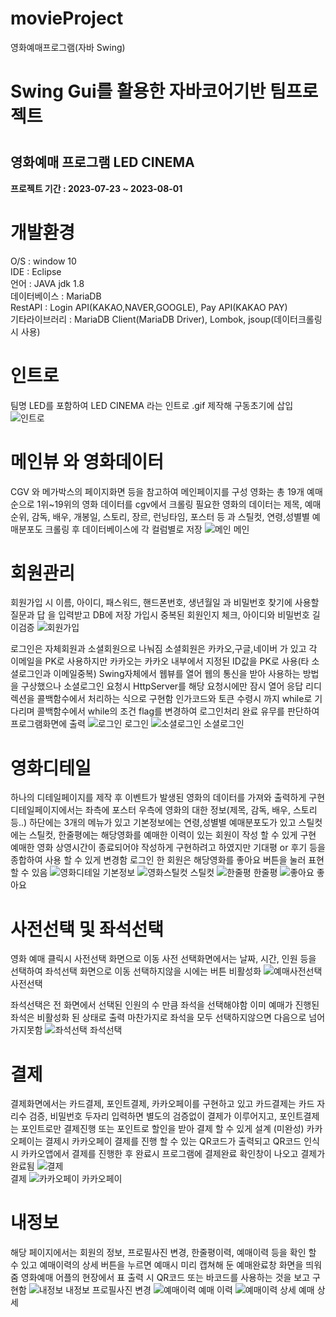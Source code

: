 # movieProject
영화예매프로그램(자바 Swing)

<h1>Swing Gui를 활용한 자바코어기반 팀프로젝트<h1>
<h2>영화예매 프로그램 LED CINEMA</h2>
<Strong>프로젝트 기간 : 2023-07-23 ~ 2023-08-01</Strong>

# 개발환경
O/S : window 10 <br>
IDE : Eclipse <br>
언어 : JAVA jdk 1.8 <br>
데이터베이스 : MariaDB <br>
RestAPI : Login API(KAKAO,NAVER,GOOGLE), Pay API(KAKAO PAY) <br>
기타라이브러리 : MariaDB Client(MariaDB Driver), Lombok, jsoup(데이터크롤링 시 사용) <br>

# 인트로
팀명 LED를 포함하여 LED CINEMA 라는 인트로 .gif 제작해 구동초기에 삽입
![인트로](https://github.com/JIHODA/movieProject/assets/128888373/71afba38-c05a-4e2d-bcd7-6d3f350a7604)


# 메인뷰 와 영화데이터
  CGV 와 메가박스의 페이지화면 등을 참고하여 메인페이지를 구성
  영화는 총 19개 예매순으로 1위~19위의 영화 데이터를 cgv에서 크롤링
  필요한 영화의 데이터는 제목, 예매순위, 감독, 배우, 개봉일, 스토리, 장르, 런닝타임, 포스터 등 과 스틸컷, 연령,성별별 예매분포도
  크롤링 후 데이터베이스에 각 컬럼별로 저장
![메인](https://github.com/JIHODA/movieProject/assets/128888373/632d662c-c167-44ba-89fb-48a0d55431d1)
메인


# 회원관리
  회원가입 시 이름, 아이디, 패스워드, 핸드폰번호, 생년월일 과 비밀번호 찾기에 사용할 질문과 답 을 입력받고 DB에 저장
  가입시 중복된 회원인지 체크, 아이디와 비밀번호 길이검증
![회원가입](https://github.com/JIHODA/movieProject/assets/128888373/659c7f1a-05de-4d1f-ab0c-2080a6a4b996)


  로그인은 자체회원과 소셜회원으로 나눠짐 소셜회원은 카카오,구글,네이버 가 있고 각 이메일을 PK로 사용하지만 카카오는 카카오 내부에서 지정된 ID값을 PK로 사용(타 소셜로그인과 이메일중복)
  Swing자체에서 웹뷰를 열어 웹의 통신을 받아 사용하는 방법을 구상했으나 소셜로그인 요청시 HttpServer를 해당 요청시에만 잠시 열어 응답 리디렉션을 콜백함수에서 처리하는 식으로 구현함
  인가코드와 토큰 수령시 까지 while로 기다리며 콜백함수에서 while의 조건 flag를 변경하여 로그인처리 완료 유무를 판단하여 프로그램화면에 출력
![로그인](https://github.com/JIHODA/movieProject/assets/128888373/b95569d4-2bef-48f1-a8df-f848057bcbd2)
로그인
![소셜로그인](https://github.com/JIHODA/movieProject/assets/128888373/d89dd206-24d0-45bb-908b-fd03caa56e41)
소셜로그인

  
# 영화디테일
  하나의 디테일페이지를 제작 후 이벤트가 발생된 영화의 데이터를 가져와 출력하게 구현
  디테일페이지에서는 좌측에 포스터 우측에 영화의 대한 정보(제목, 감독, 배우, 스토리 등..)
  하단에는 3개의 메뉴가 있고 기본정보에는 연령,성별별 예매분포도가 있고 스틸컷에는 스틸컷, 한줄평에는 해당영화를 예매한 이력이 있는 회원이 작성 할 수 있게 구현
  예매한 영화 상영시간이 종료되어야 작성하게 구현하려고 하였지만 기대평 or 후기 등을 종합하여 사용 할 수 있게 변경함
  로그인 한 회원은 해당영화를 좋아요 버튼을 눌러 표현할 수 있음
![영화디테일](https://github.com/JIHODA/movieProject/assets/128888373/d808b2c7-382b-4ac9-b505-7d2ddba12490)
기본정보
![영화스틸컷](https://github.com/JIHODA/movieProject/assets/128888373/6c2a1631-d440-4204-b1c9-63789f3c7197)
스틸컷
![한줄평](https://github.com/JIHODA/movieProject/assets/128888373/f07e1eda-9f62-4ccb-bb38-1781d7ec1209)
한줄평
![좋아요](https://github.com/JIHODA/movieProject/assets/128888373/f0e2a6ca-e082-41fc-935f-e69910d2f060)
좋아요

# 사전선택 및 좌석선택
  영화 예매 클릭시 사전선택 화면으로 이동 사전 선택화면에서는 날짜, 시간, 인원 등을 선택하여 좌석선택 화면으로 이동
  선택하지않을 시에는 버튼 비활성화
  ![예매사전선택](https://github.com/JIHODA/movieProject/assets/128888373/00ee5a43-0f4d-4684-8ebd-95d93d4ee348)
사전선택

  좌석선택은 전 화면에서 선택된 인원의 수 만큼 좌석을 선택해야함 이미 예매가 진행된 좌석은 비활성화 된 상태로 출력
  마찬가지로 좌석을 모두 선택하지않으면 다음으로 넘어가지못함
  ![좌석선택](https://github.com/JIHODA/movieProject/assets/128888373/e60c89ea-0c39-4a6a-acdc-30def628e22a)
좌석선택

# 결제
  결제화면에서는 카드결제, 포인트결제, 카카오페이를 구현하고 있고 카드결제는 카드 자리수 검증, 비밀번호 두자리 입력하면 별도의 검증없이 결제가 이루어지고,
  포인트결제는 포인트로만 결제진행 또는 포인트로 할인을 받아 결제 할 수 있게 설계 (미완성)
  카카오페이는 결제시 카카오페이 결제를 진행 할 수 있는 QR코드가 출력되고 QR코드 인식 시 카카오앱에서 결제를 진행한 후 완료시 프로그램에 결제완료 확인창이 나오고 결제가 완료됨
  ![결제](https://github.com/JIHODA/movieProject/assets/128888373/3bae34d6-ad19-4b03-a1dc-2c1a0d7077b9)\
  결제
  ![카카오페이](https://github.com/JIHODA/movieProject/assets/128888373/6edeaa77-3c22-485d-8866-7ad3a71baad7)
  카카오페이

# 내정보
  해당 페이지에서는 회원의 정보, 프로필사진 변경, 한줄평이력, 예매이력 등을 확인 할 수 있고 예매이력의 상세 버튼을 누르면 예매시 미리 캡쳐해 둔 예매완료창 화면을 띄워줌
  영화예매 어플의 현장에서 표 출력 시 QR코드 또는 바코드를 사용하는 것을 보고 구현함
  ![내정보](https://github.com/JIHODA/movieProject/assets/128888373/358993ac-26c1-4f07-9f9b-b377389f3157)
  내정보 프로필사진 변경
  ![예매이력](https://github.com/JIHODA/movieProject/assets/128888373/4d94fbf9-ef98-47d6-9215-fa3335238212)
  예매 이력
  ![예매이력 상세](https://github.com/JIHODA/movieProject/assets/128888373/078fc158-0601-4fdf-87f3-266252aca968)
  예매 상세
